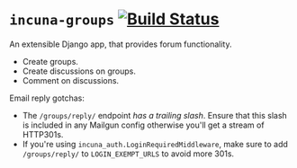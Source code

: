 # `incuna-groups` [![Build Status](https://magnum.travis-ci.com/incuna/incuna-groups.svg?token=9QKsFUYHUxekS7Q4cLHs&branch=master)](https://travis-ci.org/incuna/incuna-groups)

An extensible Django app, that provides forum functionality.
- Create groups.
- Create discussions on groups.
- Comment on discussions.

Email reply gotchas:
- The `/groups/reply/` endpoint _has a trailing slash_.  Ensure that this slash is included in any Mailgun config otherwise you'll get a stream of HTTP301s.
- If you're using `incuna_auth.LoginRequiredMiddleware`, make sure to add `/groups/reply/` to `LOGIN_EXEMPT_URLS` to avoid more 301s.
